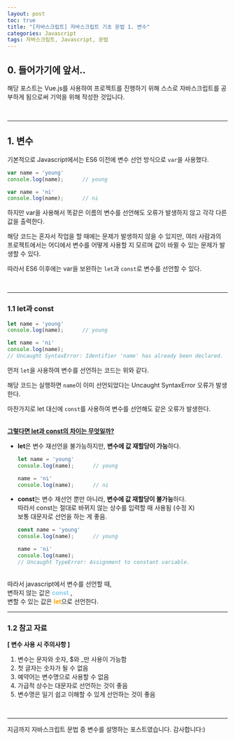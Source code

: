 ```yaml
---
layout: post
toc: true
title: "[자바스크립트] 자바스크립트 기초 문법 1. 변수"
categories: Javascript
tags: 자바스크립트, Javascript, 문법
---
```


## 0. 들어가기에 앞서..
해당 포스트는 Vue.js를 사용하여 프로젝트를 진행하기 위해 스스로 자바스크립트를 공부하게 됨으로써 기억을 위해 작성한 것입니다.

<br/>
<hr/>

## 1. 변수
기본적으로 Javascript에서는 ES6 이전에 변수 선언 방식으로 `var`을 사용했다.

```javascript
var name = 'young'
console.log(name);      // young

var name = 'ni'
console.log(name);      // ni
```
하지만 var을 사용해서 똑같은 이름의 변수를 선언해도 오류가 발생하지 않고 각각 다른 값을 출력한다.

해당 코드는 혼자서 작업을 할 때에는 문제가 발생하지 않을 수 있지만, 여러 사람과의 프로젝트에서는 어디에서 변수를 어떻게 사용할 지 모르며 값이 바뀔 수 있는 문제가 발생할 수 있다.

따라서 ES6 이후에는 var을 보완하는 `let`과 `const`로 변수를 선언할 수 있다.

<br/>
<hr/>

### 1.1 let과 const
```javascript
let name = 'young'
console.log(name);      // young

let name = 'ni'
console.log(name); 
// Uncaught SyntaxError: Identifier 'name' has already been declared.
```
먼저 `let`을 사용하여 변수를 선언하는 코드는 위와 같다.

해당 코드는 실행하면 `name`이 이미 선언되었다는 Uncaught SyntaxError 오류가 발생한다. 

마찬가지로 let 대신에 `const`를 사용하여 변수를 선언해도 같은 오류가 발생한다.

<br/>
<u><b>그렇다면 let과 const의 차이는 무엇일까?</b></u>

- <b>let</b>은 변수 재선언을 불가능하지만, <b>변수에 값 재할당이 가능</b>하다.

    ```javascript
    let name = 'young'
    console.log(name);      // young

    name = 'ni'
    console.log(name);      // ni
    ```
- <b>const</b>는 변수 재선언 뿐만 아니라, <b>변수에 값 재할당이 불가능</b>하다.
    <br/>따라서 const는 절대로 바뀌지 않는 상수를 입력할 때 사용됨 (수정 X)
    <br/>보통 대문자로 선언을 하는 게 좋음.
    
    ```javascript
    const name = 'young'
    console.log(name);      // young

    name = 'ni'
    console.log(name);
    // Uncaught TypeError: Assignment to constant variable.
    ```

<br/>
따라서 javascript에서 변수를 선언할 때, <br/>
변하지 않는 값은 <span style="color:skyblue"><b>const</b></span> , <br/>
변할 수 있는 값은 <span style="color:orange"><b>let</b></span>으로 선언한다.

<br/>
<hr/>

### 1.2 참고 자료
<b>[ 변수 사용 시 주의사항 ]</b>
1. 변수는 문자와 숫자, $와 _만 사용이 가능함
2. 첫 글자는 숫자가 될 수 없음
3. 예약어는 변수명으로 사용할 수 없음
4. 가급적 상수는 대문자로 선언하는 것이 좋음
5. 변수명은 일기 쉽고 이해할 수 있게 선언하는 것이 좋음

<br/>
<hr/>

지금까지 자바스크립트 문법 중 변수를 설명하는 포스트였습니다. 감사합니다:)
